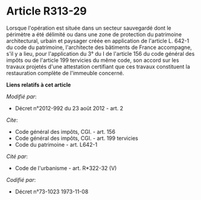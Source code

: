 # Article R313-29

Lorsque l'opération est située dans un secteur sauvegardé dont le périmètre a été délimité ou dans une zone de protection du
patrimoine architectural, urbain et paysager créée en application de l'article L. 642-1 du code du patrimoine, l'architecte
des bâtiments de France accompagne, s'il y a lieu, pour l'application du 3° du I de l'article 156 du code général des impôts
ou de l'article 199 tervicies du même code, son accord sur les travaux projetés d'une attestation certifiant que ces travaux
constituent la restauration complète de l'immeuble concerné.

**Liens relatifs à cet article**

_Modifié par_:

  - Décret n°2012-992 du 23 août 2012 - art. 2

_Cite_:

  - Code général des impôts, CGI. - art. 156
  - Code général des impôts, CGI. - art. 199 tervicies
  - Code du patrimoine - art. L642-1

_Cité par_:

  - Code de l'urbanisme - art. R*322-32 (V)

_Codifié par_:

  - Décret n°73-1023 1973-11-08
